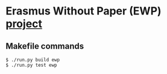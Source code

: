 # Erasmus Without Paper (EWP) [project](https://developers.erasmuswithoutpaper.eu/)

## Makefile commands

```console
$ ./run.py build ewp
$ ./run.py test ewp
```
